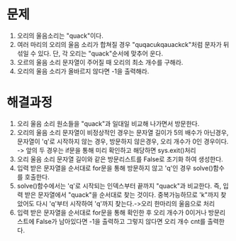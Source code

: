 # 문제
1. 오리의 울음소리는 "quack"이다.
2. 여러 마리의 오리의 울음 소리가 합쳐질 경우 "quqacukqauackck"처럼 문자가 뒤섞일 수 있다. 단, 각 오리는 "quack"순서에 맞추어 운다.
3. 오르의 울음 소리 문자열이 주어질 때 오리의 최소 개수를 구해라.
4. 오리의 울음 소리가 올바르지 않다면 -1을 출력해라.



# 해결과정
1. 오리 울음 소리 원소들을 "quack"과 일대일 비교해 나가면서 방문한다.
2. 오리의 울음 소리 문자열이 비정상적인 경우는 문자열 길이가 5의 배수가 아닌경우, 문자열이 'q'로 시작하지 않는 경우, 방문하지 않은경우, 오리
  개수가 0인 경우이다. -> 앞의 두 경우는 if문을 통해 미리 확인하고 해당하면 sys.exit()처리
3. 오리 울음 소리 문자열 길이와 같은 방문리스트를 False로 초기화 하여 생성한다.
4. 입력 받은 문자열을 순서대로 for문을 통해 방문하지 않고 'q'인 경우 solve()함수를 호출한다.
5. solve()함수에서는 'q'로 시작되는 인덱스부터 끝까지 "quack"과 비교한다. 즉, 입력 받은 문자열에서 "quack"을 순서대로 찾는 것이다.
   중복가능하므로 'k"까지 찾았어도 다시 'q'부터 시작하여 'q'까지 찾는다.->오리 한마리의 울음으로 처리
6. 입력 받은 문자열을 순서대로 for문을 통해 확인한 후 오리 개수가 0이거나 방문리스트에 False가 남아있다면 -1을 출력하고 그렇지 않다면 
   오리 개수 cnt를 출력한다.